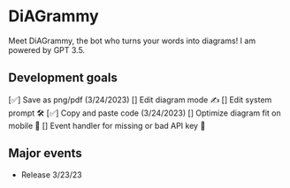 # DiAGrammy
Meet DiAGrammy, the bot who turns your words into diagrams! I am powered by GPT 3.5.

## Development goals 
[✅] Save as png/pdf (3/24/2023)
[] Edit diagram mode ✍️ 
[] Edit system prompt 🛠
[✅] Copy and paste code (3/24/2023)
[] Optimize diagram fit on mobile 📲
[] Event handler for missing or bad API key 🔑 

## Major events
- Release 3/23/23
